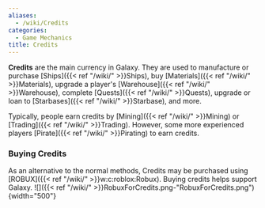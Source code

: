 ```yaml
---
aliases:
  - /wiki/Credits
categories:
  - Game Mechanics
title: Credits
---
```


**Credits** are the main currency in Galaxy. They are used to manufacture or purchase [Ships]({{< ref "/wiki/" >}}Ships), buy [Materials]({{< ref "/wiki/" >}}Materials), upgrade a player's [Warehouse]({{< ref "/wiki/" >}}Warehouse), complete [Quests]({{< ref "/wiki/" >}}Quests), upgrade or loan to [Starbases]({{< ref "/wiki/" >}}Starbase), and more.

Typically, people earn credits by [Mining]({{< ref "/wiki/" >}}Mining) or [Trading]({{< ref "/wiki/" >}}Trading). However, some more experienced players [Pirate]({{< ref "/wiki/" >}}Pirating) to earn credits.

### Buying Credits

As an alternative to the normal methods, Credits may be purchased using [ROBUX]({{< ref "/wiki/" >}}w:c:roblox:Robux). Buying credits helps support Galaxy. ![]({{< ref "/wiki/" >}}RobuxForCredits.png-"RobuxForCredits.png"){width="500"}
